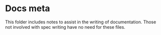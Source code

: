 # Docs meta

This folder includes notes to assist in the writing of documentation. Those not involved with spec writing have no need for these files.
